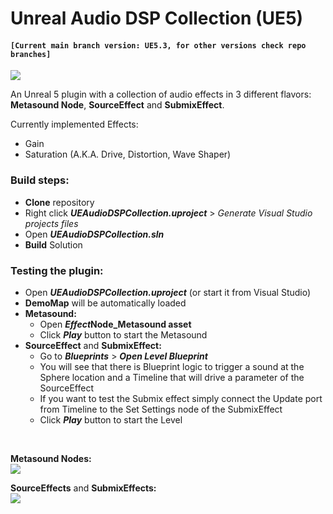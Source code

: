 # Unreal Audio DSP Collection (UE5)

#### `[Current main branch version: UE5.3, for other versions check repo branches]`

![](https://user-images.githubusercontent.com/7047334/157249193-f3bbc3ca-d5ad-4e6f-a86b-b728568a224e.png)

An Unreal 5 plugin with a collection of audio effects in 3 different flavors: **Metasound Node**, **SourceEffect** and **SubmixEffect**.

Currently implemented Effects:
- Gain
- Saturation (A.K.A. Drive, Distortion, Wave Shaper)

### Build steps:
- **Clone** repository
- Right click ***UEAudioDSPCollection.uproject*** > *Generate Visual Studio projects files*
- Open ***UEAudioDSPCollection.sln***
- **Build** Solution


### Testing the plugin:
- Open ***UEAudioDSPCollection.uproject*** (or start it from Visual Studio)
- **DemoMap** will be automatically loaded
- **Metasound:**
    - Open ***Effect*Node_Metasound asset**
    - Click ***Play*** button to start the Metasound
- **SourceEffect** and **SubmixEffect:**
    - Go to ***Blueprints*** > ***Open Level Blueprint***
    - You will see that there is Blueprint logic to trigger a sound at the Sphere location and a Timeline that will drive a parameter of the SourceEffect
    - If you want to test the Submix effect simply connect the Update port from Timeline to the Set Settings node of the SubmixEffect
    - Click ***Play*** button to start the Level

<br/>

**Metasound Nodes:**
<br/>
![](https://user-images.githubusercontent.com/7047334/157324269-b15c6576-a2e8-44e4-ae47-749d0e74e795.gif)

**SourceEffects** and **SubmixEffects:**
<br/>
![](https://user-images.githubusercontent.com/7047334/153764367-56818e60-eb33-4430-a6c6-ea74028368f7.gif)
